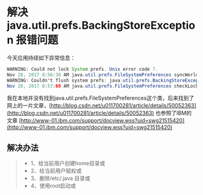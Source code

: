 # 解决 java.util.prefs.BackingStoreException 报错问题


今天应用持续如下异常信息：

```java
WARNING: Could not lock System prefs. Unix error code 7.
Nov 28, 2017 8:56:38 AM java.util.prefs.FileSystemPreferences syncWorld
WARNING: Couldn't flush system prefs: java.util.prefs.BackingStoreException: Couldn't get file lock.
Nov 28, 2017 8:57:08 AM java.util.prefs.FileSystemPreferences checkLockFile0ErrorCode

```

我在本地并没有找到java.util.prefs.FileSystemPreferences这个类，后来找到了网上的一片文章，[http://blog.csdn.net/u011700281/article/details/50052363](http://blog.csdn.net/u011700281/article/details/50052363)
也参照了IBM的文章 [http://www-01.ibm.com/support/docview.wss?uid=swg21515420](http://www-01.ibm.com/support/docview.wss?uid=swg21515420)

## 解决办法
>- 1、给当前用户创建home目录或
>- 2、给当前用户赋权或
>- 3、删除/etc/.java 目录或
>- 4、使用root启动或
<!--stackedit_data:
eyJoaXN0b3J5IjpbLTc2ODEwNzM2MiwtODI5NzI4NDM3XX0=
-->